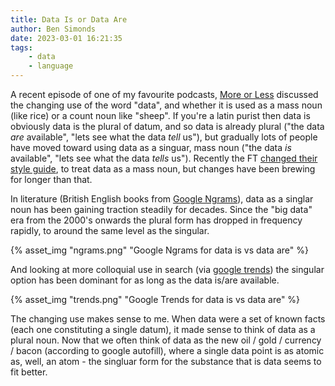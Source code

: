 ```yaml
---
title: Data Is or Data Are
author: Ben Simonds
date: 2023-03-01 16:21:35
tags: 
    - data
    - language
---
```


A recent episode of one of my favourite podcasts, [More or Less](https://www.bbc.co.uk/programmes/b006qshd) discussed the changing use of the word "data", and whether it is used as a mass noun (like rice) or a count noun like "sheep". If you're a latin purist then data is obviously data is the plural of datum, and so data is already plural ("the data *are* available", "lets see what the data *tell* us"), but gradually lots of people have moved toward using data as a singuar, mass noun ("the data *is* available", "lets see what the data *tells* us"). Recently the FT [changed their style guide](https://twitter.com/alanbeattie/status/1620777532202291203), to treat data as a mass noun, but changes have been brewing for longer than that.

In literature (British English books from [Google Ngrams](https://books.google.com/ngrams/graph?content=data+is%2C+data+are&year_start=1900&year_end=2019&corpus=en-GB-2019&smoothing=0#)), data as a singlar noun has been gaining traction steadily for decades. Since the "big data" era from the 2000's onwards the plural form has dropped in frequency rapidly, to around the same level as the singular.

{% asset_img "ngrams.png" "Google Ngrams for data is vs data are" %}


And looking at more colloquial use in search (via [google trends](https://trends.google.com/trends/explore?date=all&geo=GB&q=data%20is,data%20are)) the singular option has been dominant for as long as the data is/are available.

{% asset_img "trends.png" "Google Trends for data is vs data are" %}


The changing use makes sense to me. When data were a set of known facts (each one constituting a single datum), it made sense to think of data as a plural noun. Now that we often think of data as the new oil / gold / currency / bacon (according to google autofill), where a single data point is as atomic as, well, an atom - the singluar form for the substance that is data seems to fit better.